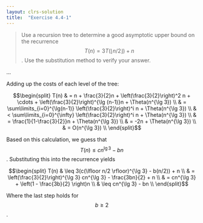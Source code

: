 ```yaml
---
layout: clrs-solution
title:  "Exercise 4.4-1"
---
```

>Use a recursion tree to determine a good asymptotic upper bound on the recurrence $$T(n) = 3T(\lfloor n/2 \rfloor) + n$$. Use the substitution method to verify your answer.

...

Adding up the costs of each level of the tree:

$$\begin{split}
T(n) & = n + \frac{3}{2}n + \left(\frac{3}{2}\right)^2 n + \cdots + \left(\frac{3}{2}\right)^{\lg (n-1)}n + \Theta(n^{\lg 3}) \\
& = \sum\limits_{i=0}^{\lg(n-1)} \left(\frac{3}{2}\right)^i n + \Theta(n^{\lg 3}) \\
& < \sum\limits_{i=0}^{\infty} \left(\frac{3}{2}\right)^i n + \Theta(n^{\lg 3}) \\
& = \frac{1}{1-\frac{3}{2}}n + \Theta(n^{\lg 3}) \\
& = -2n + \Theta(n^{\lg 3}) \\
& = O(n^{\lg 3}) \\
\end{split}$$

Based on this calculation, we guess that $$T(n) \leq cn^{\lg 3} - bn$$. Substituting this into the recurrence yields

$$\begin{split}
T(n) & \leq 3(c(\lfloor n/2 \rfloor)^{\lg 3} - b(n/2)) + n \\
& = \left(\frac{3}{2}\right)^{\lg 3} cn^{\lg 3} - \frac{3bn}{2} + n \\
& = cn^{\lg 3} + \left(1 - \frac{3b}{2} \right)n \\
& \leq cn^{\lg 3} - bn \\
\end{split}$$

Where the last step holds for $$b \geq 2$$.
